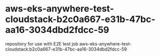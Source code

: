 # aws-eks-anywhere-test-cloudstack-b2c0a667-e31b-47bc-aa16-3034dbd2fdcc-59
repository for use with E2E test job aws-eks-anywhere-test-cloudstack:b2c0a667-e31b-47bc-aa16-3034dbd2fdcc-59
